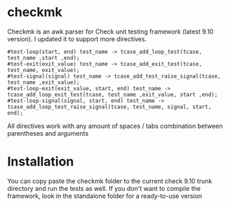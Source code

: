checkmk
=======

Checkmk is an awk parser for Check unit testing framework (latest 9.10 version). I updated it to support more directives.

	#test-loop(start, end) test_name -> tcase_add_loop_test(tcase, test_name ,start ,end);
	#test-exit(exit_value) test_name -> tcase_add_exit_test(tcase, test_name, exit_value);
	#test-signal(signal) test_name -> tcase_add_test_raise_signal(tcase, test_name ,exit_value);
	#test-loop-exit(exit_value, start, end) test_name -> tcase_add_loop_exit_test(tcase, test_name ,exit_value, start ,end);
	#test-loop-signal(signal, start, end) test_name -> tcase_add_loop_test_raise_signal(tcase, test_name, signal, start, end);


All directives work with any amount of spaces / tabs combination between parentheses and arguments

Installation
=======

You can copy paste the checkmk folder to the current check 9.10 trunk directory and run the tests as well.
If you don't want to compile the framework, look in the standalone folder for a ready-to-use version